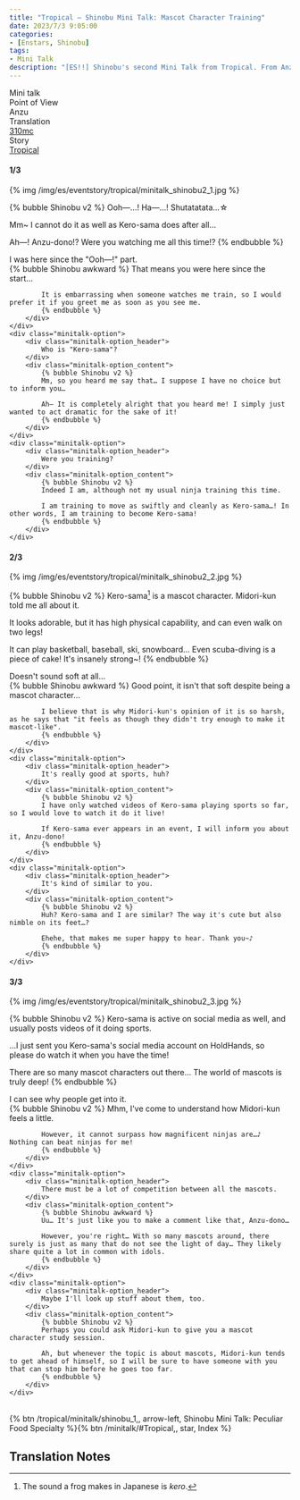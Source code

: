 ```yaml
---
title: "Tropical – Shinobu Mini Talk: Mascot Character Training"
date: 2023/7/3 9:05:00
categories:
- [Enstars, Shinobu]
tags:
- Mini Talk
description: "[ES!!] Shinobu's second Mini Talk from Tropical. From Anzu's POV."
---
```

<div class="three-wrapper" style="--storyColor:#965e7d;--storyColor-rgb:150,94,125;--storyColor-h:326.8;--storyColor-s: 23%;--storyColor-l:47.8%;">
    <div class="info-area">
        <div class="info">
            <div class="info-item characters">
                <div class="label">
                    Mini talk
                </div>
                <div class="value">
								<a href="/categories/Enstars/Shinobu" character="Shinobu"></a>
                </div>
            </div>
            <div class="info-item one">
                <div class="label">
                    Point of View
                </div>
                <div class="value">
                    Anzu
                </div>
            </div>
            <div class="info-item two">
                <div class="label">
                    Translation
                </div>
                <div class="value">
                    <a href="/about">310mc</a>
                </div>
            </div>
            <div class="info-item three">
                <div class="label">
                   Story
                </div>
                <div class="value">
                    <a href="/tropical">Tropical</a>
                </div>
            </div>
        </div>
    </div>
</div>

<!-- more -->

#### <div mt="rare"></div> 1/3

{% img /img/es/eventstory/tropical/minitalk_shinobu2_1.jpg %}

{% bubble Shinobu v2 %}
Ooh—…! Ha—…! Shutatatata…☆

Mm~ I cannot do it as well as Kero-sama does after all…

Ah—! Anzu-dono!? Were you watching me all this time!?
{% endbubble %}

<div class="minitalk" character="Anzu">
    <div class="minitalk-option">
        <div class="minitalk-option_header">
            I was here since the "Ooh—!" part.
        </div>
        <div class="minitalk-option_content">
            {% bubble Shinobu awkward %}
            That means you were here since the start…

            It is embarrassing when someone watches me train, so I would prefer it if you greet me as soon as you see me.
			{% endbubble %}
        </div>
    </div>
    <div class="minitalk-option">
        <div class="minitalk-option_header">
            Who is "Kero-sama"?
        </div>
        <div class="minitalk-option_content">
            {% bubble Shinobu v2 %}
            Mm, so you heard me say that… I suppose I have no choice but to inform you…

            Ah— It is completely alright that you heard me! I simply just wanted to act dramatic for the sake of it!
			{% endbubble %}
        </div>
    </div>
    <div class="minitalk-option">
        <div class="minitalk-option_header">
            Were you training?
        </div>
        <div class="minitalk-option_content">
            {% bubble Shinobu v2 %}
            Indeed I am, although not my usual ninja training this time.

            I am training to move as swiftly and cleanly as Kero-sama…! In other words, I am training to become Kero-sama!
			{% endbubble %}
        </div>
    </div>
</div>

#### <div mt="rare"></div> 2/3

{% img /img/es/eventstory/tropical/minitalk_shinobu2_2.jpg %}

{% bubble Shinobu v2 %}
Kero-sama[^1] is a mascot character. Midori-kun told me all about it.

It looks adorable, but it has high physical capability, and can even walk on two legs!

It can play basketball, baseball, ski, snowboard… Even scuba-diving is a piece of cake! It's insanely strong~!
{% endbubble %}

<div class="minitalk" character="Anzu">
    <div class="minitalk-option">
        <div class="minitalk-option_header">
            Doesn't sound soft at all…
        </div>
        <div class="minitalk-option_content">
            {% bubble Shinobu awkward %}
            Good point, it isn't that soft despite being a mascot character…

            I believe that is why Midori-kun's opinion of it is so harsh, as he says that "it feels as though they didn't try enough to make it mascot-like".
			{% endbubble %}
        </div>
    </div>
    <div class="minitalk-option">
        <div class="minitalk-option_header">
            It's really good at sports, huh?
        </div>
        <div class="minitalk-option_content">
            {% bubble Shinobu v2 %}
            I have only watched videos of Kero-sama playing sports so far, so I would love to watch it do it live!

            If Kero-sama ever appears in an event, I will inform you about it, Anzu-dono!
			{% endbubble %}
        </div>
    </div>
    <div class="minitalk-option">
        <div class="minitalk-option_header">
            It's kind of similar to you.
        </div>
        <div class="minitalk-option_content">
            {% bubble Shinobu v2 %}
            Huh? Kero-sama and I are similar? The way it's cute but also nimble on its feet…?

            Ehehe, that makes me super happy to hear. Thank you~♪
			{% endbubble %}
        </div>
    </div>
</div>

#### <div mt="rare"></div> 3/3

{% img /img/es/eventstory/tropical/minitalk_shinobu2_3.jpg %}

{% bubble Shinobu v2 %}
Kero-sama is active on social media as well, and usually posts videos of it doing sports.

…I just sent you Kero-sama's social media account on HoldHands, so please do watch it when you have the time!

There are so many mascot characters out there… The world of mascots is truly deep!
{% endbubble %}

<div class="minitalk" character="Anzu">
    <div class="minitalk-option">
        <div class="minitalk-option_header">
          I can see why people get into it.
        </div>
        <div class="minitalk-option_content">
            {% bubble Shinobu v2 %}
            Mhm, I've come to understand how Midori-kun feels a little.

            However, it cannot surpass how magnificent ninjas are…♪ Nothing can beat ninjas for me!
			{% endbubble %}
        </div>
    </div>
    <div class="minitalk-option">
        <div class="minitalk-option_header">
            There must be a lot of competition between all the mascots.
        </div>
        <div class="minitalk-option_content">
            {% bubble Shinobu awkward %}
            Uu… It's just like you to make a comment like that, Anzu-dono…

            However, you're right… With so many mascots around, there surely is just as many that do not see the light of day… They likely share quite a lot in common with idols.
			{% endbubble %}
        </div>
    </div>
    <div class="minitalk-option">
        <div class="minitalk-option_header">
            Maybe I'll look up stuff about them, too.
        </div>
        <div class="minitalk-option_content">
            {% bubble Shinobu v2 %}
            Perhaps you could ask Midori-kun to give you a mascot character study session.

            Ah, but whenever the topic is about mascots, Midori-kun tends to get ahead of himself, so I will be sure to have someone with you that can stop him before he goes too far.
			{% endbubble %}
        </div>
    </div>
</div>
<br>
<div toc>{% btn /tropical/minitalk/shinobu_1,, arrow-left, Shinobu Mini Talk: Peculiar Food Specialty %}{% btn /minitalk/#Tropical,, star, Index %}</div>

## Translation Notes

[^1]: The sound a frog makes in Japanese is <em>kero</em>.
